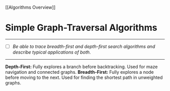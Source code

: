 [[Algorithms Overview]]
# Simple Graph-Traversal Algorithms
---
 - [ ] *Be able to trace breadth-first and depth-first search algorithms and describe typical applications of both.*
--- 
**Depth-First:** Fully explores a branch before backtracking. Used for maze navigation and connected graphs.
**Breadth-First:** Fully explores a node before moving to the next. Used for finding the shortest path in unweighted graphs.
